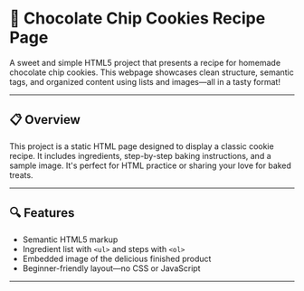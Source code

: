 # 🍫 Chocolate Chip Cookies Recipe Page

A sweet and simple HTML5 project that presents a recipe for homemade chocolate chip cookies. This webpage showcases clean structure, semantic tags, and organized content using lists and images—all in a tasty format!

---

## 📋 Overview

This project is a static HTML page designed to display a classic cookie recipe. It includes ingredients, step-by-step baking instructions, and a sample image. It's perfect for HTML practice or sharing your love for baked treats.

---

## 🔍 Features

- Semantic HTML5 markup
- Ingredient list with `<ul>` and steps with `<ol>`
- Embedded image of the delicious finished product
- Beginner-friendly layout—no CSS or JavaScript

---
